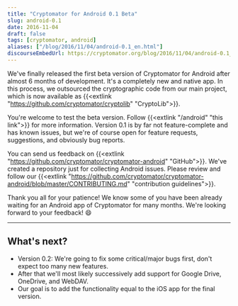 ```yaml
---
title: "Cryptomator for Android 0.1 Beta"
slug: android-0.1
date: 2016-11-04
draft: false
tags: [cryptomator, android]
aliases: ["/blog/2016/11/04/android-0.1_en.html"]
discourseEmbedUrl: https://cryptomator.org/blog/2016/11/04/android-0.1_en.html
---
```

We've finally released the first beta version of Cryptomator for Android after almost 6 months of development. It's a completely new and native app. In this process, we outsourced the cryptographic code from our main project, which is now available as {{<extlink "https://github.com/cryptomator/cryptolib" "CryptoLib">}}.

You're welcome to test the beta version. Follow {{<extlink "/android" "this link">}} for more information. Version 0.1 is by far not feature-complete and has known issues, but we're of course open for feature requests, suggestions, and obviously bug reports.

You can send us feedback on {{<extlink "https://github.com/cryptomator/cryptomator-android" "GitHub">}}. We've created a repository just for collecting Android issues. Please review and follow our {{<extlink "https://github.com/cryptomator/cryptomator-android/blob/master/CONTRIBUTING.md" "contribution guidelines">}}.

Thank you all for your patience! We know some of you have been already waiting for an Android app of Cryptomator for many months. We're looking forward to your feedback! :smile:

---

## What's next?
- Version 0.2: We're going to fix some critical/major bugs first, don't expect too many new features.
- After that we'll most likely successively add support for Google Drive, OneDrive, and WebDAV.
- Our goal is to add the functionality equal to the iOS app for the final version.
